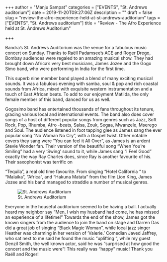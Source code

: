 +++
author = "Manju Sampat"
categories = ["EVENTS", "St. Andrews auditorium"]
date = 2019-11-20T09:27:06Z
description = ""
draft = false
slug = "review-the-afro-experience-held-at-st-andrews-auditorium"
tags = ["EVENTS", "St. Andrews auditorium"]
title = "Review - The Afro Experience held at St. Andrews Auditorium"

+++


<p>Bandra’s St. Andrews Auditorium was the venue for a fabulous music concert on Sunday. Thanks to Raëll Padamsee’s ACE and Roger Drego, Bombay audiences were regaled to an amazing musical show. They had brought down Africa’s very best musicians, James Jozee and the Gogo Simo band, who were performing in India for the first time. </p>
<p>This superb nine member band played a blend of many exciting musical sounds. It was a fabulous evening with samba, soul &amp; pop and rich coastal sounds from Africa, mixed with exquisite western instrumentation and a touch of East African beats. To add to our enjoyment Matilda, the only female member of this band, danced for us as well.</p>
<p>Gogosimo band has entertained thousands of fans throughout its tenure, gracing various local and international events. The band also does cover songs of a host of different popular songs from genres such as Jazz, Soft Rock, Pop, Rhumba, Afro -beats, Salsa, Zouk, Segaa, Mwanzele, Mserego and Soul. The audience listened in foot tapping glee as James sang the ever popular song “No Woman No Cry”, with a Gospel twist. Other notable covers they sang were “You can feel it All Over”, as James is an ardent Stevie Wonder fan. Their version of the beautiful song “When You’re Smiling” had a very ‘Swing’ sound to it, while James sang “I Feel Good” exactly the way Ray Charles does, since Ray is another favourite of his. Their saxophonist was terrific on </p>
<p>“Tequila”, a real old time favourite. From singing “Hotel California “ to “Malaika”, “Africa”, and “Hakuna Matata” from the film Lion King, James Jozee and his band managed to straddle a number of musical genres.</p>
<figure class="image regular"><picture style=""><source srcset="https://images.storychief.com/account_4266/IMG_5121_d44df42db4a59443b38a5a13ad2a0152_800.JPG 1x" media="(max-width: 768px)" /><source srcset="https://images.storychief.com/account_4266/IMG_5121_d44df42db4a59443b38a5a13ad2a0152_800.JPG 1x" media="(min-width: 769px)" /><img style="" alt="St. Andrews Auditorium " src="https://i0.wp.com/images.storychief.com/account_4266/IMG_5121_d44df42db4a59443b38a5a13ad2a0152_800.JPG?w=850&#038;ssl=1" data-recalc-dims="1" /></picture><figcaption>St. Andrews Auditorium </figcaption></figure>
<p>Everyone in the houseful auditorium seemed to be having a ball. I actually heard my neighbor say “Men, I wish my husband had come, he has missed an experience of a lifetime!” Towards the end of the show, James got the known singers from the audience to join the band on stage and Darren Das did a great job of singing “Black Magic Woman”, while local jazz singer Heather was charming in her version of ‘Valerie.’ Comedian Javed Jaffrey, who sat next to me said he found the music “uplifting “, while my guest Denzil Smith, the well known actor, said he was “surprised at how good the concert and the music were”! This really was “happy” music! Thank you Raëll and Roger!</p>
<p><!-- strchf script --><script>        if(window.strchfSettings === undefined) window.strchfSettings = {};    window.strchfSettings.stats = {url: "https://urban-wiz.storychief.io/review-the-afro-experience-held-at-st-andrews-auditorium?id=2146189114&type=2",title: "Review - The Afro Experience held at St. Andrews Auditorium",id: "5898643e-cb57-4197-adf1-22d855b8bf1d"};            (function(d, s, id) {      var js, sjs = d.getElementsByTagName(s)[0];      if (d.getElementById(id)) {window.strchf.update(); return;}      js = d.createElement(s); js.id = id;      js.src = "https://d37oebn0w9ir6a.cloudfront.net/scripts/v0/strchf.js";      js.async = true;      sjs.parentNode.insertBefore(js, sjs);    }(document, 'script', 'storychief-jssdk'))    </script><!-- End strchf script --></p>



